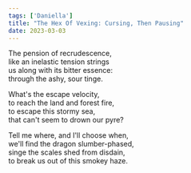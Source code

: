 ```yaml
---
tags: ['Daniella']
title: "The Hex Of Vexing: Cursing, Then Pausing"
date: 2023-03-03
---
```


The pension of recrudescence,  
like an inelastic tension strings  
us along with its bitter essence:  
through the ashy, sour tinge.

What's the escape velocity,  
to reach the land and forest fire,  
to escape this stormy sea,  
that can't seem to drown our pyre?

Tell me where, and I'll choose when,  
we'll find the dragon slumber-phased,  
singe the scales shed from disdain,  
to break us out of this smokey haze.
